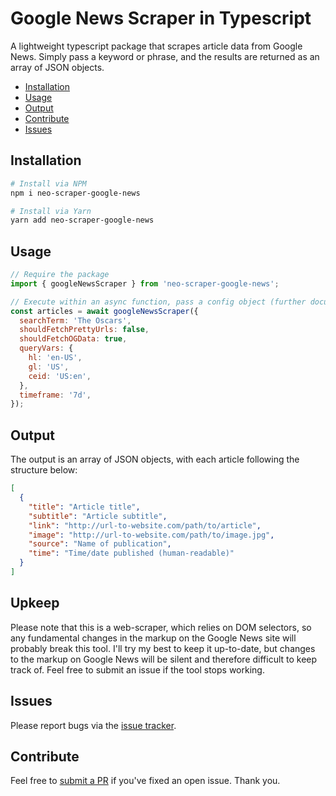 # Google News Scraper in Typescript

A lightweight typescript package that scrapes article data from Google News. Simply pass a keyword or phrase, and the results are returned as an array of JSON objects.

- [Installation](#installation)
- [Usage](#usage)
- [Output](#output)
- [Contribute](#contribute)
- [Issues](#issues)

## Installation

```bash
# Install via NPM
npm i neo-scraper-google-news

# Install via Yarn
yarn add neo-scraper-google-news
```

## Usage

```javascript
// Require the package
import { googleNewsScraper } from 'neo-scraper-google-news';

// Execute within an async function, pass a config object (further documentation below)
const articles = await googleNewsScraper({
  searchTerm: 'The Oscars',
  shouldFetchPrettyUrls: false,
  shouldFetchOGData: true,
  queryVars: {
    hl: 'en-US',
    gl: 'US',
    ceid: 'US:en',
  },
  timeframe: '7d',
});
```

## Output

The output is an array of JSON objects, with each article following the structure below:

```json
[
  {
    "title": "Article title",
    "subtitle": "Article subtitle",
    "link": "http://url-to-website.com/path/to/article",
    "image": "http://url-to-website.com/path/to/image.jpg",
    "source": "Name of publication",
    "time": "Time/date published (human-readable)"
  }
]
```

## Upkeep

Please note that this is a web-scraper, which relies on DOM selectors, so any fundamental changes in the markup on the Google News site will probably break this tool. I'll try my best to keep it up-to-date, but changes to the markup on Google News will be silent and therefore difficult to keep track of. Feel free to submit an issue if the tool stops working.

## Issues

Please report bugs via the [issue tracker](https://github.com/adarshsingh1407/neo-google-news-scraper/issues).

## Contribute

Feel free to [submit a PR](https://github.com/adarshsingh1407/neo-google-news-scraper/pulls) if you've fixed an open issue. Thank you.
